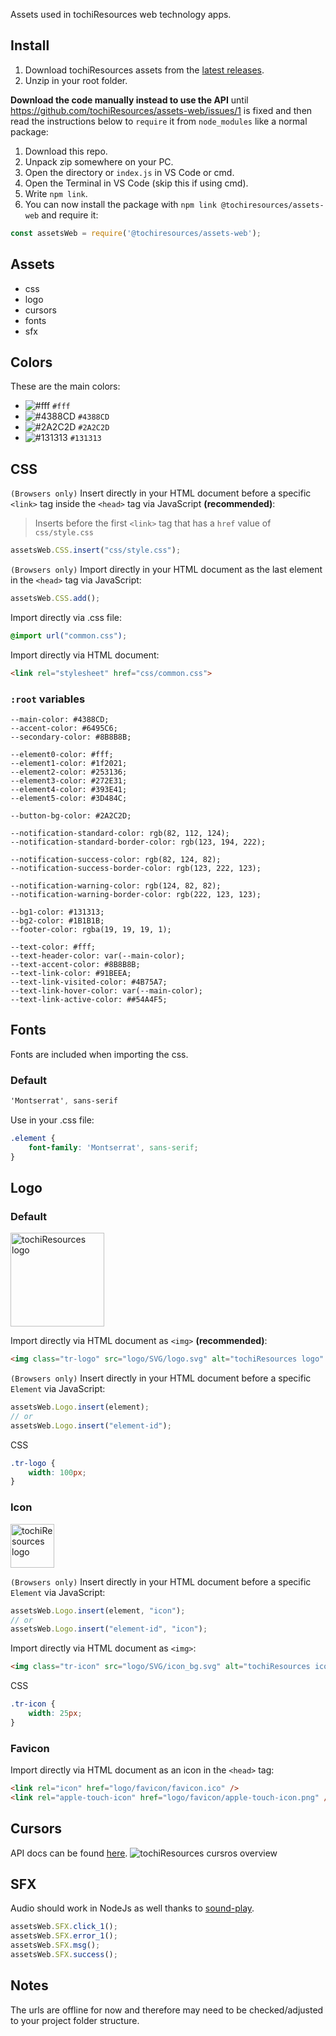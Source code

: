 Assets used in tochiResources web technology apps.

## Install
1. Download tochiResources assets from the [latest releases](https://github.com/tochiResources/assets-web/releases/latest).
2. Unzip in your root folder.

**Download the code manually instead to use the API** until https://github.com/tochiResources/assets-web/issues/1 is fixed and then read the instructions below to `require` it from `node_modules` like a normal package:

1. Download this repo.
2. Unpack zip somewhere on your PC.
3. Open the directory or `index.js` in VS Code or cmd.
4. Open the Terminal in VS Code (skip this if using cmd).
5. Write `npm link`.
6. You can now install the package with `npm link @tochiresources/assets-web` and require it:

```js
const assetsWeb = require('@tochiresources/assets-web');
```

## Assets
- css
- logo
- cursors
- fonts
- sfx

## Colors
These are the main colors:
- ![#fff](https://placehold.co/15x15/fff/fff.png) `#fff`
- ![#4388CD](https://placehold.co/15x15/4388CD/4388CD.png) `#4388CD`
- ![#2A2C2D](https://placehold.co/15x15/2A2C2D/2A2C2D.png) `#2A2C2D`
- ![#131313](https://placehold.co/15x15/131313/131313.png) `#131313`

## CSS
`(Browsers only)` Insert directly in your HTML document before a specific `<link>` tag inside the `<head>` tag via JavaScript **(recommended)**:
> Inserts before the first `<link>` tag that has a `href` value of `css/style.css`
```js
assetsWeb.CSS.insert("css/style.css");
```

`(Browsers only)` Import directly in your HTML document as the last element in the `<head>` tag via JavaScript:
```js
assetsWeb.CSS.add();
```

Import directly via .css file:
```css
@import url("common.css");
```

Import directly via HTML document:
```html
<link rel="stylesheet" href="css/common.css">
```

### `:root` variables
	--main-color: #4388CD;
	--accent-color: #6495C6;
	--secondary-color: #8B8B8B;

	--element0-color: #fff;
	--element1-color: #1f2021;
	--element2-color: #253136;
	--element3-color: #272E31;
	--element4-color: #393E41;
	--element5-color: #3D484C;

	--button-bg-color: #2A2C2D;

	--notification-standard-color: rgb(82, 112, 124);
	--notification-standard-border-color: rgb(123, 194, 222);

	--notification-success-color: rgb(82, 124, 82);
	--notification-success-border-color: rgb(123, 222, 123);

	--notification-warning-color: rgb(124, 82, 82);
	--notification-warning-border-color: rgb(222, 123, 123);

	--bg1-color: #131313;
	--bg2-color: #1B1B1B;
	--footer-color: rgba(19, 19, 19, 1);

	--text-color: #fff;
	--text-header-color: var(--main-color);
	--text-accent-color: #8B8B8B;
	--text-link-color: #91BEEA;
	--text-link-visited-color: #4B75A7;
	--text-link-hover-color: var(--main-color);
	--text-link-active-color: ##54A4F5;

## Fonts
Fonts are included when importing the css.

### Default
```css
'Montserrat', sans-serif
```

Use in your .css file:
```css
.element {
    font-family: 'Montserrat', sans-serif;
}
```

## Logo
### Default
<img src="https://github.com/tochiResources/assets-web/assets/34287213/857f1d7c-5c84-4b8e-bc98-76f7ae406be2" alt="tochiResources logo" width="150px">

Import directly via HTML document as `<img>` **(recommended)**:
```html
<img class="tr-logo" src="logo/SVG/logo.svg" alt="tochiResources logo" />
```

`(Browsers only)` Insert directly in your HTML document before a specific `Element` via JavaScript:
```js
assetsWeb.Logo.insert(element);
// or
assetsWeb.Logo.insert("element-id");
```

CSS
```css
.tr-logo {
    width: 100px;
}
```

### Icon
<img src="https://github.com/tochiResources/assets-web/assets/34287213/1b124b5f-8a70-40c0-b423-9fd4a8d128e1" alt="tochiResources logo" width="70px">

`(Browsers only)` Insert directly in your HTML document before a specific `Element` via JavaScript:
```js
assetsWeb.Logo.insert(element, "icon");
// or
assetsWeb.Logo.insert("element-id", "icon");
```

Import directly via HTML document as `<img>`:
```html
<img class="tr-icon" src="logo/SVG/icon_bg.svg" alt="tochiResources icon" />
```

CSS
```css
.tr-icon {
    width: 25px;
}
```

### Favicon
Import directly via HTML document as an icon in the `<head>` tag:
```html
<link rel="icon" href="logo/favicon/favicon.ico" />
<link rel="apple-touch-icon" href="logo/favicon/apple-touch-icon.png" />
```

## Cursors
API docs can be found [here](https://www.npmjs.com/package/@tochiresources/cursors).
![tochiResources cursros overview](https://github.com/tochiResources/cursors/assets/34287213/a4bd4efa-a946-4f0b-8764-f85f6cf4e3fb)

## SFX
Audio should work in NodeJs as well thanks to [sound-play](https://www.npmjs.com/package/sound-play).
```js
assetsWeb.SFX.click_1();
assetsWeb.SFX.error_1();
assetsWeb.SFX.msg();
assetsWeb.SFX.success();
```


## Notes
The urls are offline for now and therefore may need to be checked/adjusted to your project folder structure.
